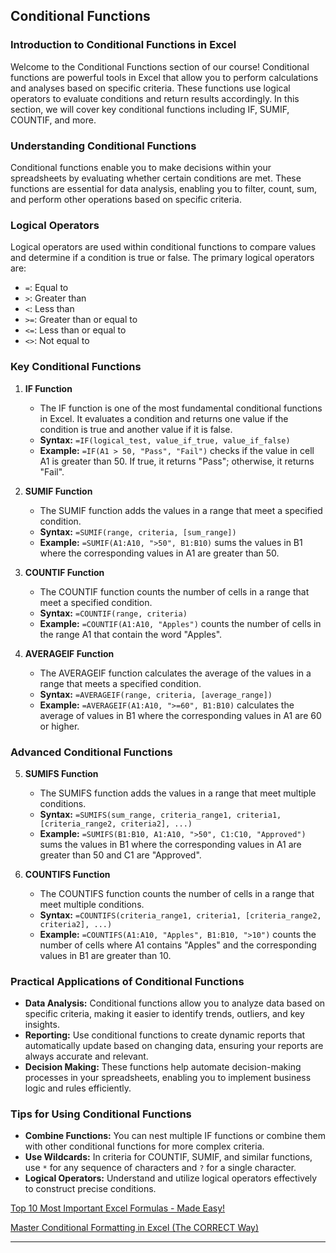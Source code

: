 ## Conditional Functions

### Introduction to Conditional Functions in Excel
Welcome to the Conditional Functions section of our course! Conditional functions are powerful tools in Excel that allow you to perform calculations and analyses based on specific criteria. These functions use logical operators to evaluate conditions and return results accordingly. In this section, we will cover key conditional functions including IF, SUMIF, COUNTIF, and more.

### Understanding Conditional Functions
Conditional functions enable you to make decisions within your spreadsheets by evaluating whether certain conditions are met. These functions are essential for data analysis, enabling you to filter, count, sum, and perform other operations based on specific criteria.

### Logical Operators
Logical operators are used within conditional functions to compare values and determine if a condition is true or false. The primary logical operators are:

- `=`: Equal to
- `>`: Greater than
- `<`: Less than
- `>=`: Greater than or equal to
- `<=`: Less than or equal to
- `<>`: Not equal to

### Key Conditional Functions
1. **IF Function**
   - The IF function is one of the most fundamental conditional functions in Excel. It evaluates a condition and returns one value if the condition is true and another value if it is false.
   - **Syntax:** `=IF(logical_test, value_if_true, value_if_false)`
   - **Example:** `=IF(A1 > 50, "Pass", "Fail")` checks if the value in cell A1 is greater than 50. If true, it returns "Pass"; otherwise, it returns "Fail".

2. **SUMIF Function**
   - The SUMIF function adds the values in a range that meet a specified condition.
   - **Syntax:** `=SUMIF(range, criteria, [sum_range])`
   - **Example:** `=SUMIF(A1:A10, ">50", B1:B10)` sums the values in B1 where the corresponding values in A1 are greater than 50.

3. **COUNTIF Function**
   - The COUNTIF function counts the number of cells in a range that meet a specified condition.
   - **Syntax:** `=COUNTIF(range, criteria)`
   - **Example:** `=COUNTIF(A1:A10, "Apples")` counts the number of cells in the range A1 that contain the word "Apples".

4. **AVERAGEIF Function**
   - The AVERAGEIF function calculates the average of the values in a range that meets a specified condition.
   - **Syntax:** `=AVERAGEIF(range, criteria, [average_range])`
   - **Example:** `=AVERAGEIF(A1:A10, ">=60", B1:B10)` calculates the average of values in B1 where the corresponding values in A1 are 60 or higher.

### Advanced Conditional Functions
5. **SUMIFS Function**
   - The SUMIFS function adds the values in a range that meet multiple conditions.
   - **Syntax:** `=SUMIFS(sum_range, criteria_range1, criteria1, [criteria_range2, criteria2], ...)`
   - **Example:** `=SUMIFS(B1:B10, A1:A10, ">50", C1:C10, "Approved")` sums the values in B1 where the corresponding values in A1 are greater than 50 and C1 are "Approved".

6. **COUNTIFS Function**
   - The COUNTIFS function counts the number of cells in a range that meet multiple conditions.
   - **Syntax:** `=COUNTIFS(criteria_range1, criteria1, [criteria_range2, criteria2], ...)`
   - **Example:** `=COUNTIFS(A1:A10, "Apples", B1:B10, ">10")` counts the number of cells where A1 contains "Apples" and the corresponding values in B1 are greater than 10.

### Practical Applications of Conditional Functions
- **Data Analysis:** Conditional functions allow you to analyze data based on specific criteria, making it easier to identify trends, outliers, and key insights.
- **Reporting:** Use conditional functions to create dynamic reports that automatically update based on changing data, ensuring your reports are always accurate and relevant.
- **Decision Making:** These functions help automate decision-making processes in your spreadsheets, enabling you to implement business logic and rules efficiently.

### Tips for Using Conditional Functions
- **Combine Functions:** You can nest multiple IF functions or combine them with other conditional functions for more complex criteria.
- **Use Wildcards:** In criteria for COUNTIF, SUMIF, and similar functions, use `*` for any sequence of characters and `?` for a single character.
- **Logical Operators:** Understand and utilize logical operators effectively to construct precise conditions.

[Top 10 Most Important Excel Formulas - Made Easy!](https://youtu.be/ShBTJrdioLo)

[Master Conditional Formatting in Excel (The CORRECT Way)](https://youtu.be/ZsjQiZPdIs8)

---